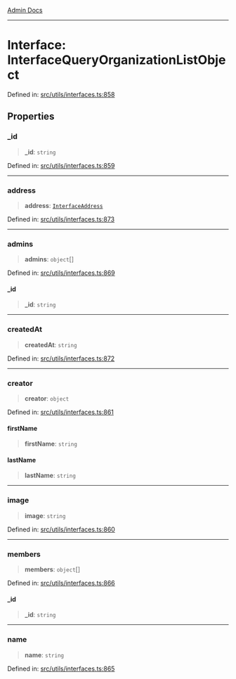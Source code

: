[Admin Docs](/)

***

# Interface: InterfaceQueryOrganizationListObject

Defined in: [src/utils/interfaces.ts:858](https://github.com/PalisadoesFoundation/talawa-admin/blob/main/src/utils/interfaces.ts#L858)

## Properties

### \_id

> **\_id**: `string`

Defined in: [src/utils/interfaces.ts:859](https://github.com/PalisadoesFoundation/talawa-admin/blob/main/src/utils/interfaces.ts#L859)

***

### address

> **address**: [`InterfaceAddress`](InterfaceAddress.md)

Defined in: [src/utils/interfaces.ts:873](https://github.com/PalisadoesFoundation/talawa-admin/blob/main/src/utils/interfaces.ts#L873)

***

### admins

> **admins**: `object`[]

Defined in: [src/utils/interfaces.ts:869](https://github.com/PalisadoesFoundation/talawa-admin/blob/main/src/utils/interfaces.ts#L869)

#### \_id

> **\_id**: `string`

***

### createdAt

> **createdAt**: `string`

Defined in: [src/utils/interfaces.ts:872](https://github.com/PalisadoesFoundation/talawa-admin/blob/main/src/utils/interfaces.ts#L872)

***

### creator

> **creator**: `object`

Defined in: [src/utils/interfaces.ts:861](https://github.com/PalisadoesFoundation/talawa-admin/blob/main/src/utils/interfaces.ts#L861)

#### firstName

> **firstName**: `string`

#### lastName

> **lastName**: `string`

***

### image

> **image**: `string`

Defined in: [src/utils/interfaces.ts:860](https://github.com/PalisadoesFoundation/talawa-admin/blob/main/src/utils/interfaces.ts#L860)

***

### members

> **members**: `object`[]

Defined in: [src/utils/interfaces.ts:866](https://github.com/PalisadoesFoundation/talawa-admin/blob/main/src/utils/interfaces.ts#L866)

#### \_id

> **\_id**: `string`

***

### name

> **name**: `string`

Defined in: [src/utils/interfaces.ts:865](https://github.com/PalisadoesFoundation/talawa-admin/blob/main/src/utils/interfaces.ts#L865)
